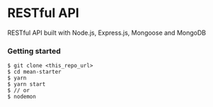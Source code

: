 # RESTful API

RESTful API built with Node.js, Express.js, Mongoose and MongoDB


### Getting started
```
$ git clone <this_repo_url>
$ cd mean-starter
$ yarn
$ yarn start
$ // or
$ nodemon
```
